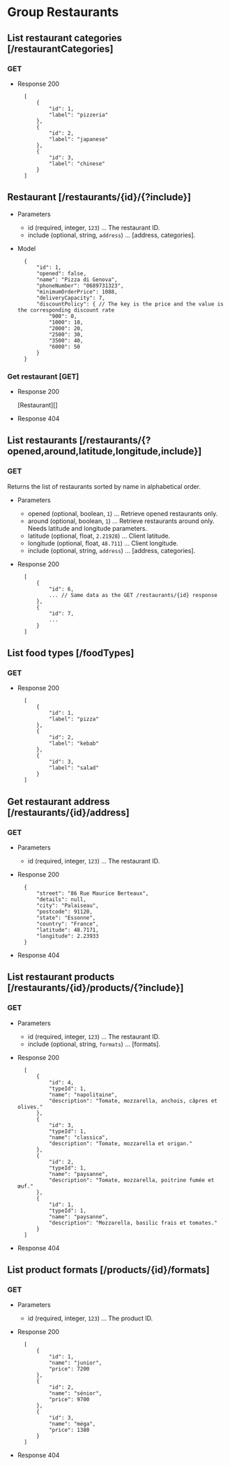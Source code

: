 # Group Restaurants

## List restaurant categories [/restaurantCategories]

### GET

+ Response 200

        [
            {
                "id": 1,
                "label": "pizzeria"
            },
            {
                "id": 2,
                "label": "japanese"
            },
            {
                "id": 3,
                "label": "chinese"
            }
        ]

## Restaurant [/restaurants/{id}/{?include}]

+ Parameters

    + id (required, integer, `123`) ... The restaurant ID.
    + include (optional, string, `address`) ... [address, categories].
    
+ Model

        {
            "id": 1,
            "opened": false,
            "name": "Pizza di Genova",
            "phoneNumber": "0689731323",
            "minimumOrderPrice": 1088,
            "deliveryCapacity": 7,
            "discountPolicy": { // The key is the price and the value is the corresponding discount rate
                "900": 0,
                "1000": 10,
                "2000": 20,
                "2500": 30,
                "3500": 40,
                "6000": 50
            }
        }

### Get restaurant [GET]

+ Response 200

    [Restaurant][]
    
+ Response 404

## List restaurants [/restaurants/{?opened,around,latitude,longitude,include}]

### GET

Returns the list of restaurants sorted by name in alphabetical order.

+ Parameters

    + opened (optional, boolean, `1`) ... Retrieve opened restaurants only.
    + around (optional, boolean, `1`) ... Retrieve restaurants around only. Needs latitude and longitude parameters.
    + latitude (optional, float, `2.21928`) ... Client latitude.
    + longitude (optional, float, `48.711`) ... Client longitude.
    + include (optional, string, `address`) ... [address, categories].

+ Response 200

        [
            {
                "id": 6,
                ... // Same data as the GET /restaurants/{id} response
            },
            {
                "id": 7,
                ...
            }
        ]

## List food types [/foodTypes]

### GET

+ Response 200

        [
            {
                "id": 1,
                "label": "pizza"
            },
            {
                "id": 2,
                "label": "kebab"
            },
            {
                "id": 3,
                "label": "salad"
            }
        ]

## Get restaurant address  [/restaurants/{id}/address]

### GET

+ Parameters

    + id (required, integer, `123`) ... The restaurant ID.
    
+ Response 200

        {
            "street": "86 Rue Maurice Berteaux",
            "details": null,
            "city": "Palaiseau",
            "postcode": 91120,
            "state": "Essonne",
            "country": "France",
            "latitude": 48.7171,
            "longitude": 2.23933
        }

+ Response 404

## List restaurant products  [/restaurants/{id}/products/{?include}]

### GET

+ Parameters

    + id (required, integer, `123`) ... The restaurant ID.
    + include (optional, string, `formats`) ... [formats].

+ Response 200

        [
            {
                "id": 4,
                "typeId": 1,
                "name": "napolitaine",
                "description": "Tomate, mozzarella, anchois, câpres et olives."
            },
            {
                "id": 3,
                "typeId": 1,
                "name": "classica",
                "description": "Tomate, mozzarella et origan."
            },
            {
                "id": 2,
                "typeId": 1,
                "name": "paysanne",
                "description": "Tomate, mozzarella, poitrine fumée et œuf."
            },
            {
                "id": 1,
                "typeId": 1,
                "name": "paysanne",
                "description": "Mozzarella, basilic frais et tomates."
            }
        ]

+ Response 404

## List product formats  [/products/{id}/formats]

### GET

+ Parameters

    + id (required, integer, `123`) ... The product ID.

+ Response 200

        [
            {
                "id": 1,
                "name": "junior",
                "price": 7200
            },
            {
                "id": 2,
                "name": "sénior",
                "price": 9700
            },
            {
                "id": 3,
                "name": "méga",
                "price": 1380
            }
        ]

+ Response 404
